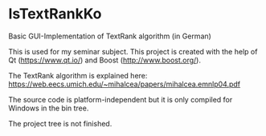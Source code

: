 # IsTextRankKo
Basic GUI-Implementation of TextRank algorithm (in German)

This is used for my seminar subject.
This project is created with the help of Qt (https://www.qt.io/) and Boost (http://www.boost.org/).

The TextRank algorithm is explained here: https://web.eecs.umich.edu/~mihalcea/papers/mihalcea.emnlp04.pdf

The source code is platform-independent but it is only compiled for Windows in the bin tree.

The project tree is not finished.
